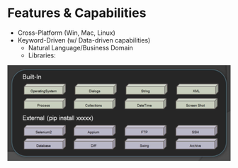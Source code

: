 # Features & Capabilities
- Cross-Platform (Win, Mac, Linux)
- Keyword-Driven (w/ Data-driven capabilities)
  - Natural Language/Business Domain
  - Libraries:

![Image of Libraryes](https://github.com/thtop/RobotFW1/blob/master/Section-01-Introduction/imgs/1-libraries.PNG)
